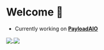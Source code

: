 # Welcome 👋

<!--
**SharpTheNightmare/SharpTheNightmare** is a ✨ _special_ ✨ repository because its `README.md` (this file) appears on your GitHub profile.

Here are some ideas to get you started:

- 🔭 I’m currently working on ...
- 🌱 I’m currently learning ...
- 👯 I’m looking to collaborate on ...
- 🤔 I’m looking for help with ...
- 💬 Ask me about ...
- 📫 How to reach me: ...
- 😄 Pronouns: ...
- ⚡ Fun fact: ...
-->

- Currently working on __[PayloadAIO](https://github.com/SharpTheNightmare/PayloadAIO/)__

<a href="#">
  <img align="center" src="https://github-readme-stats.vercel.app/api/top-langs/?username=SharpTheNightmare&theme=tokyonight" />
</a>
<a href="#">
  <img align="center" src="https://github-readme-stats.vercel.app/api?username=SharpTheNightmare&count_private=true&show_icons=true&theme=tokyonight" />
</a>
